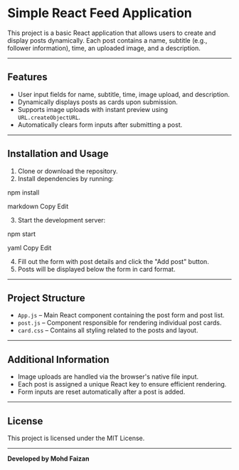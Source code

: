 # Simple React Feed Application

This project is a basic React application that allows users to create and display posts dynamically. Each post contains a name, subtitle (e.g., follower information), time, an uploaded image, and a description.

---

## Features

- User input fields for name, subtitle, time, image upload, and description.
- Dynamically displays posts as cards upon submission.
- Supports image uploads with instant preview using `URL.createObjectURL`.
- Automatically clears form inputs after submitting a post.

---

## Installation and Usage

1. Clone or download the repository.
2. Install dependencies by running:

npm install

markdown
Copy
Edit

3. Start the development server:

npm start

yaml
Copy
Edit

4. Fill out the form with post details and click the "Add post" button.
5. Posts will be displayed below the form in card format.

---

## Project Structure

- `App.js` – Main React component containing the post form and post list.
- `post.js` – Component responsible for rendering individual post cards.
- `card.css` – Contains all styling related to the posts and layout.

---

## Additional Information

- Image uploads are handled via the browser's native file input.
- Each post is assigned a unique React key to ensure efficient rendering.
- Form inputs are reset automatically after a post is added.

---

## License

This project is licensed under the MIT License.

---

**Developed by Mohd Faizan**
